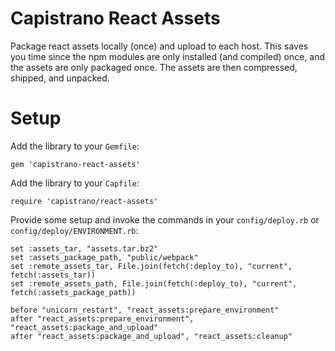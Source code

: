 # Capistrano React Assets

Package react assets locally (once) and upload to each host. This saves you time since the npm modules are only installed (and compiled) once, and the assets are only packaged once. The assets are then compressed, shipped, and unpacked.

# Setup

Add the library to your `Gemfile`:

```
gem 'capistrano-react-assets'
```

Add the library to your `Capfile`:

```
require 'capistrano/react-assets'
```

Provide some setup and invoke the commands in your `config/deploy.rb` or `config/deploy/ENVIRONMENT.rb`:

```
set :assets_tar, "assets.tar.bz2"
set :assets_package_path, "public/webpack"
set :remote_assets_tar, File.join(fetch(:deploy_to), "current", fetch(:assets_tar))
set :remote_assets_path, File.join(fetch(:deploy_to), "current", fetch(:assets_package_path))

before "unicorn_restart", "react_assets:prepare_environment"
after "react_assets:prepare_environment", "react_assets:package_and_upload"
after "react_assets:package_and_upload", "react_assets:cleanup"
```

